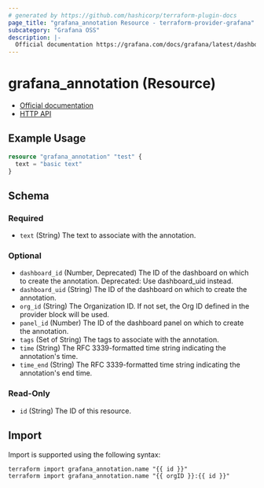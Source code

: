```yaml
---
# generated by https://github.com/hashicorp/terraform-plugin-docs
page_title: "grafana_annotation Resource - terraform-provider-grafana"
subcategory: "Grafana OSS"
description: |-
  Official documentation https://grafana.com/docs/grafana/latest/dashboards/build-dashboards/annotate-visualizations/HTTP API https://grafana.com/docs/grafana/latest/developers/http_api/annotations/
---
```


# grafana_annotation (Resource)

* [Official documentation](https://grafana.com/docs/grafana/latest/dashboards/build-dashboards/annotate-visualizations/)
* [HTTP API](https://grafana.com/docs/grafana/latest/developers/http_api/annotations/)

## Example Usage

```terraform
resource "grafana_annotation" "test" {
  text = "basic text"
}
```

<!-- schema generated by tfplugindocs -->
## Schema

### Required

- `text` (String) The text to associate with the annotation.

### Optional

- `dashboard_id` (Number, Deprecated) The ID of the dashboard on which to create the annotation. Deprecated: Use dashboard_uid instead.
- `dashboard_uid` (String) The ID of the dashboard on which to create the annotation.
- `org_id` (String) The Organization ID. If not set, the Org ID defined in the provider block will be used.
- `panel_id` (Number) The ID of the dashboard panel on which to create the annotation.
- `tags` (Set of String) The tags to associate with the annotation.
- `time` (String) The RFC 3339-formatted time string indicating the annotation's time.
- `time_end` (String) The RFC 3339-formatted time string indicating the annotation's end time.

### Read-Only

- `id` (String) The ID of this resource.

## Import

Import is supported using the following syntax:

```shell
terraform import grafana_annotation.name "{{ id }}"
terraform import grafana_annotation.name "{{ orgID }}:{{ id }}"
```
